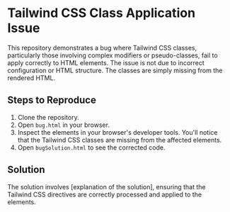 # Tailwind CSS Class Application Issue

This repository demonstrates a bug where Tailwind CSS classes, particularly those involving complex modifiers or pseudo-classes, fail to apply correctly to HTML elements. The issue is not due to incorrect configuration or HTML structure.  The classes are simply missing from the rendered HTML.

## Steps to Reproduce

1. Clone the repository.
2. Open `bug.html` in your browser.
3. Inspect the elements in your browser's developer tools. You'll notice that the Tailwind CSS classes are missing from the affected elements.
4. Open `bugSolution.html` to see the corrected code.

## Solution

The solution involves [explanation of the solution], ensuring that the Tailwind CSS directives are correctly processed and applied to the elements.